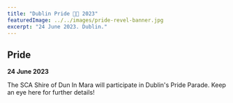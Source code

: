 ```yaml
---
title: "Dublin Pride 🏳️‍🌈 2023"
featuredImage: ../../images/pride-revel-banner.jpg
excerpt: "24 June 2023. Dublin."
---
```


## Pride

**24 June 2023**

The SCA Shire of Dun In Mara will participate in Dublin's Pride Parade. Keep an eye here for further details!
